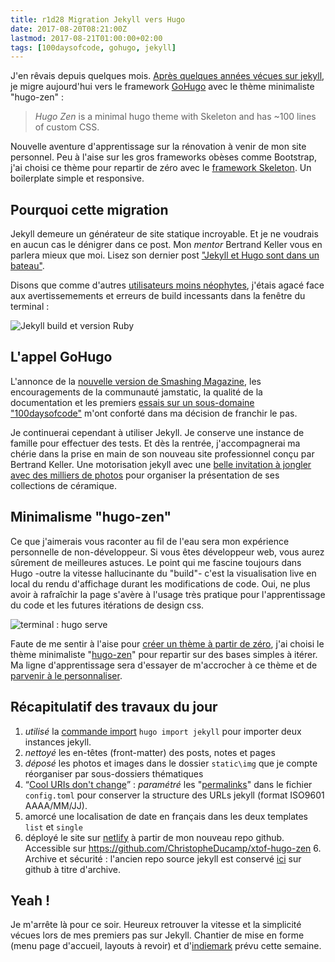 ```yaml
---
title: r1d28 Migration Jekyll vers Hugo
date: 2017-08-20T08:21:00Z
lastmod: 2017-08-21T01:00:00+02:00
tags: [100daysofcode, gohugo, jekyll]
---
```


J'en rêvais depuis quelques mois. [Après quelques années vécues sur jekyll](/2013/12/03/premier-pas-sur-jekyll/), je migre aujourd'hui vers le framework [GoHugo](https://gohugo.io/) avec le thème minimaliste "hugo-zen" : 

> <dfn>Hugo Zen</dfn> is a minimal hugo theme with Skeleton and has ~100 lines of custom CSS.

Nouvelle aventure d'apprentissage sur la rénovation à venir de mon site personnel. Peu à l'aise sur les gros frameworks obèses comme Bootstrap, j'ai choisi ce thème pour repartir de zéro avec  le [framework Skeleton](http://getskeleton.com/#intro). Un boilerplate simple et responsive. 

## Pourquoi cette migration 

Jekyll demeure un générateur de site statique incroyable. Et je ne voudrais en aucun cas le dénigrer dans ce post. Mon *mentor* Bertrand Keller vous en parlera mieux que moi. Lisez son dernier post ["Jekyll et Hugo sont dans un bateau"](https://bertrandkeller.info/2017/07/03/jekyll-hugo-sont-bateau/). 

Disons que comme d'autres [utilisateurs moins néophytes](https://jamstatic.fr/2017/06/07/migration-de-jekyll-a-hugo/), j'étais agacé face aux avertissemements et erreurs de build incessants dans la fenêtre du terminal :

![Jekyll build et version Ruby](https://monosnap.com/file/kXoJF1LsSSFVsjamdrTw37klKqc7C4.png)

## L'appel GoHugo

L'annonce de la [nouvelle version de Smashing Magazine](https://jamstatic.fr/2017/03/17/smashing-mag-va-dix-fois-plus-vite/), les encouragements de la communauté jamstatic, la qualité de la documentation et les premiers [essais sur un sous-domaine "100daysofcode"](https://100daysofcode.christopheducamp.com/page/thanks) m'ont conforté dans ma décision de franchir le pas.

Je continuerai cependant à utiliser Jekyll. Je conserve une instance de famille pour effectuer des tests. Et dès la rentrée, j'accompagnerai ma chérie dans la prise en main de son nouveau site professionnel conçu par Bertrand Keller. Une motorisation  jekyll avec une [belle invitation à jongler avec des milliers de photos](http://jekyll-for-craftman.netlify.com/) pour organiser la présentation de ses collections de céramique. 

## Minimalisme "hugo-zen"

Ce que j'aimerais vous raconter au fil de l'eau sera mon  expérience personnelle de non-développeur. Si vous êtes développeur web, vous aurez sûrement de meilleures astuces. Le point qui me fascine toujours dans Hugo -outre la vitesse hallucinante du "build"- c'est la visualisation live en local du rendu d'affichage durant les modifications de code. Oui, ne plus avoir à rafraîchir la page s'avère à l'usage très pratique pour l'apprentissage du code et les futures itérations de design css.

![terminal : hugo serve](/img/migration-gohugo/hugo-zen-hugo-serve.png)

Faute de me sentir à l'aise pour [créer un thème à partir de zéro](https://gohugo.io/categories/themes), j'ai choisi le thème minimaliste "[hugo-zen](https://github.com/rakuishi/hugo-zen)" pour repartir sur des bases simples à itérer. Ma ligne d'apprentissage sera d'essayer de m'accrocher à ce thème et de [parvenir à le personnaliser](https://gohugo.io/categories/themes).

## Récapitulatif des travaux du jour 

1. *utilisé* la [commande import](https://gohugo.io/commands/hugo_import_jekyll/) `hugo import jekyll` pour importer deux  instances jekyll. 
2. *nettoyé* les en-têtes (front-matter) des posts, notes et pages 
2. *déposé* les photos et images dans le dossier `static\img` que je compte réorganiser par sous-dossiers thématiques
2. <q>[Cool URIs don't change](https://www.w3.org/Provider/Style/URI)</q> : *paramétré* les "[permalinks](https://gohugo.io/content-management/urls/)" dans le fichier `config.toml` pour conserver la structure des URLs jekyll (format ISO9601 AAAA/MM/JJ). 
3. amorcé une localisation de date en français dans les deux templates `list` et `single`
5. déployé le site sur [netlify](https://www.netlify.com/) à partir de mon nouveau repo github. Accessible sur <https://github.com/ChristopheDucamp/xtof-hugo-zen>
	6. Archive et sécurité : l'ancien repo source jekyll est conservé [ici](https://github.com/ChristopheDucamp/xtof-clean-blog) sur github à titre d'archive.

## Yeah !

Je m'arrête là pour ce soir. Heureux retrouver la vitesse et la simplicité vécues lors de mes premiers pas sur Jekyll. Chantier de mise en forme (menu page d'accueil, layouts à revoir) et d'[indiemark](https://indieweb.org/IndieMark) prévu cette semaine.

  





